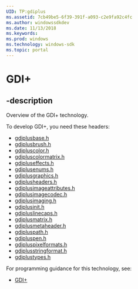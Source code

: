 ```yaml
---
UID: TP:gdiplus
ms.assetid: 7cb49be5-6f39-391f-a093-c2e9fa92c4fc
ms.author: windowssdkdev
ms.date: 11/13/2018
ms.keywords: 
ms.prod: windows
ms.technology: windows-sdk
ms.topic: portal
---
```


# GDI+

## -description

Overview of the GDI+ technology.

To develop GDI+, you need these headers:

 * [gdiplusbase.h](../gdiplusbase/index.md)
 * [gdiplusbrush.h](../gdiplusbrush/index.md)
 * [gdipluscolor.h](../gdipluscolor/index.md)
 * [gdipluscolormatrix.h](../gdipluscolormatrix/index.md)
 * [gdipluseffects.h](../gdipluseffects/index.md)
 * [gdiplusenums.h](../gdiplusenums/index.md)
 * [gdiplusgraphics.h](../gdiplusgraphics/index.md)
 * [gdiplusheaders.h](../gdiplusheaders/index.md)
 * [gdiplusimageattributes.h](../gdiplusimageattributes/index.md)
 * [gdiplusimagecodec.h](../gdiplusimagecodec/index.md)
 * [gdiplusimaging.h](../gdiplusimaging/index.md)
 * [gdiplusinit.h](../gdiplusinit/index.md)
 * [gdipluslinecaps.h](../gdipluslinecaps/index.md)
 * [gdiplusmatrix.h](../gdiplusmatrix/index.md)
 * [gdiplusmetaheader.h](../gdiplusmetaheader/index.md)
 * [gdipluspath.h](../gdipluspath/index.md)
 * [gdipluspen.h](../gdipluspen/index.md)
 * [gdipluspixelformats.h](../gdipluspixelformats/index.md)
 * [gdiplusstringformat.h](../gdiplusstringformat/index.md)
 * [gdiplustypes.h](../gdiplustypes/index.md)

For programming guidance for this technology, see:
* [GDI+](/windows/desktop/gdiplus)

